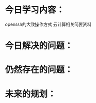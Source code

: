 # 今日学习内容：  
openssh的大致操作方式[](obsidian://open?vault=study_note_logs&file=tech_logs%2Flinux-OS%2Fssh)
云计算相关简要资料[](obsidian://open?vault=study_note_logs&file=tech_logs%2F%E4%BA%91%E8%AE%A1%E7%AE%97%E6%9C%8D%E5%8A%A1%E5%95%86%E7%9B%B8%E5%85%B3)
# 今日解决的问题： 

# 仍然存在的问题：  
# 未来的规划：  
